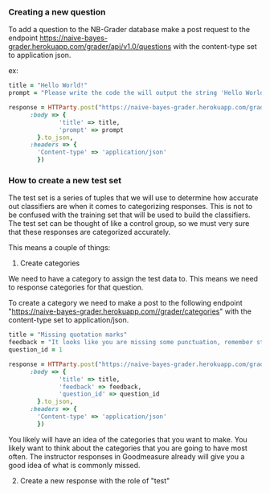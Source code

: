 ### Creating a new question

To add a question to the NB-Grader database make a post request to the endpoint https://naive-bayes-grader.herokuapp.com/grader/api/v1.0/questions with the content-type set to application json.

ex:
```ruby
title = "Hello World!"
prompt = "Please write the code the will output the string 'Hello World!' to the screen"

response = HTTParty.post("https://naive-bayes-grader.herokuapp.com/grader/api/v1.0/questions",
      :body => {
              'title' => title,
              'prompt' => prompt
        }.to_json,
      :headers => {
        'Content-type' => 'application/json'
        })
```
###  How to create a new test set

The test set is a series of tuples that we will use to determine how accurate out classifiers are when it comes to categorizing responses. This is not to be confused with the training set that will be used to build the classifiers. The test set can be thought of like a control group, so we must very sure that these responses are categorized accurately.

This means a couple of things:
  1. Create categories

  We need to have a category to assign the test data to. This means we need to response categories for that question.

  To create a category we need to make a post to the following endpoint "https://naive-bayes-grader.herokuapp.com//grader/categories" with the content-type set to application/json.

  ```ruby
  title = "Missing quotation marks"
  feedback = "It looks like you are missing some punctuation, remember strings are denoted by using quotation marks. Please try again!"
  question_id = 1

  response = HTTParty.post("https://naive-bayes-grader.herokuapp.com/grader/categories",
        :body => {
                'title' => title,
                'feedback' => feedback,
                'question_id' => question_id
          }.to_json,
        :headers => {
          'Content-type' => 'application/json'
          })
  ```

You likely will have an idea of the categories that you want to make. You likely want to think about the categories that you are going to have most often. The instructor responses in Goodmeasure already will give you a good idea of what is commonly missed.

  2. Create a new response with the role of "test"

  

